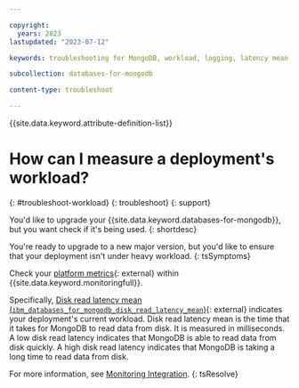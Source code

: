 ```yaml
---

copyright:
  years: 2023
lastupdated: "2023-07-12"

keywords: troubleshooting for MongoDB, workload, logging, latency mean, disk latency

subcollection: databases-for-mongodb

content-type: troubleshoot

---
```


{{site.data.keyword.attribute-definition-list}}

# How can I measure a deployment's workload?
{: #troubleshoot-workload}
{: troubleshoot}
{: support}

You'd like to upgrade your {{site.data.keyword.databases-for-mongodb}}, but you want check if it's being used. 
{: shortdesc}

You're ready to upgrade to a new major version, but you'd like to ensure that your deployment isn't under heavy workload. 
{: tsSymptoms}

Check your [platform metrics](/docs/monitoring?topic=monitoring-platform_metrics_enabling){: external} within {{site.data.keyword.monitoringfull}}. 

Specifically, [Disk read latency mean (`ibm_databases_for_mongodb_disk_read_latency_mean`)](/docs/databases-for-mongodb?topic=databases-for-mongodb-monitoring#ibm_databases_for_mongodb_disk_read_latency_mean){: external} indicates your deployment's current workload. Disk read latency mean is the time that it takes for MongoDB to read data from disk. It is measured in milliseconds. A low disk read latency indicates that MongoDB is able to read data from disk quickly. A high disk read latency indicates that MongoDB is taking a long time to read data from disk.

For more information, see [Monitoring Integration](/docs/databases-for-mongodb?topic=databases-for-mongodb-monitoring).
{: tsResolve}
